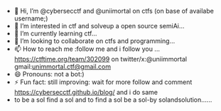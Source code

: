 - 👋 Hi, I’m @cybersecctf and @uniimortal on ctfs (on base of availabe username;)
- 👀 I’m interested in ctf and solveup a open source semiAi...
- 🌱 I’m currently learning ctf...
- 💞️ I’m looking to collaborate on ctfs and programming...
- 📫 How to reach me :follow me and i follow you ... https://ctftime.org/team/302099 on twitter/x:@uniimmortal gmail:unimmortal.ctf@gmail.com
- 😄 Pronouns: not a bot:)
- ⚡ Fun fact: still improving: wait for more follow and comment https://cybersecctf.github.io/blog/ and i do same
- to   be a sol find a sol and to find a sol be a sol-by solandsolution......

<!---
cybersecctf/cybersecctf is a ✨ special ✨ repository because its `README.md` (this file) appears on your GitHub profile.
You can click the Preview link to take a look at your changes.
--->

